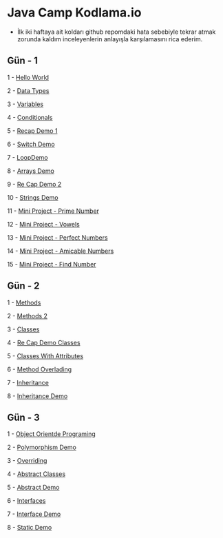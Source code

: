 # Java Camp Kodlama.io

* İlk iki haftaya ait koldarı github repomdaki hata sebebiyle tekrar atmak zorunda kaldım inceleyenlerin anlayışla karşılamasını rica ederim.


## Gün - 1

  1 - [Hello World](https://github.com/mertcosgun/javaDemos/tree/master/javaHelloWorld)

  2 - [Data Types](https://github.com/mertcosgun/javaDemos/tree/master/datatypes/src)

  3 - [Variables](https://github.com/mertcosgun/javaDemos/tree/master/variables)

  4 - [Conditionals](https://github.com/mertcosgun/javaDemos/tree/master/conditionals)

  5 - [Recap Demo 1](https://github.com/mertcosgun/javaDemos/tree/master/reCapDemo1)

  6 - [Switch Demo](https://github.com/mertcosgun/javaDemos/tree/master/switchDemo)

  7 - [LoopDemo](https://github.com/mertcosgun/javaDemos/tree/master/loopDemo)

  8 - [Arrays Demo](https://github.com/mertcosgun/javaDemos/tree/master/arraysDemo)

  9 - [Re Cap Demo 2](https://github.com/mertcosgun/javaDemos/tree/master/reCapDemo2)

  10 - [Strings Demo](https://github.com/mertcosgun/javaDemos/tree/master/stringsDemo)

  11 - [Mini Project - Prime Number](https://github.com/mertcosgun/javaDemos/tree/master/miniProjectPrimeNumber)

  12 - [Mini Project - Vowels](https://github.com/mertcosgun/javaDemos/tree/master/vowels)

  13 - [Mini Project - Perfect Numbers](https://github.com/mertcosgun/javaDemos/tree/master/perfectNumber)

  14 - [Mini Project - Amicable Numbers](https://github.com/mertcosgun/javaDemos/tree/master/amicableNumbers)

  15 - [Mini Project - Find Number](https://github.com/mertcosgun/javaDemos/tree/master/findNumber)


## Gün - 2

  1 - [Methods](https://github.com/mertcosgun/javaDemos/tree/master/methods)

  2 - [Methods 2](https://github.com/mertcosgun/javaDemos/tree/master/methods2)

  3 - [Classes](https://github.com/mertcosgun/javaDemos/tree/master/classes)

  4 - [Re Cap Demo Classes](https://github.com/mertcosgun/javaDemos/tree/master/reCapDemo_Classes)

  5 - [Classes With Attributes](https://github.com/mertcosgun/javaDemos/tree/master/classesWithAttributes)

  6 - [Method Overlading](https://github.com/mertcosgun/javaDemos/tree/master/methodOverloading)

  7 - [Inheritance](https://github.com/mertcosgun/javaDemos/tree/master/inheritance)

  8 - [Inheritance Demo](https://github.com/mertcosgun/javaDemos/tree/master/inheritanceDemo)

## Gün - 3

  1 - [Object Orientde Programing](https://github.com/mertcosgun/javaDemos/tree/master/objectOrientedProgramming)

  2 - [Polymorphism Demo](https://github.com/mertcosgun/javaDemos/tree/master/polymorphismDemo)

  3 - [Overriding](https://github.com/mertcosgun/javaDemos/tree/master/overriding)

  4 - [Abstract Classes](https://github.com/mertcosgun/javaDemos/tree/master/abstractClasses)

  5 - [Abstract Demo](https://github.com/mertcosgun/javaDemos/tree/master/abstractDemo)

  6 - [Interfaces](https://github.com/mertcosgun/javaDemos/tree/master/interfaces)

  7 - [Interface Demo](https://github.com/mertcosgun/javaDemos/tree/master/interfaceDemo)

  8 - [Static Demo](https://github.com/mertcosgun/javaDemos/tree/master/staticDemo)
